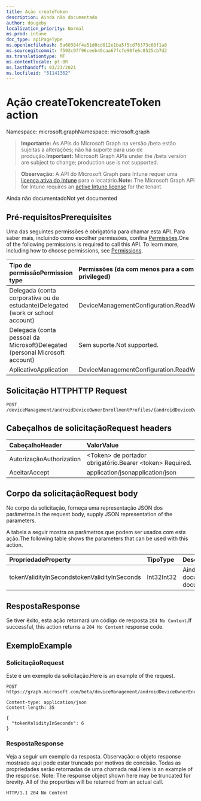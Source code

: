 ```yaml
---
title: Ação createToken
description: Ainda não documentado
author: dougeby
localization_priority: Normal
ms.prod: intune
doc_type: apiPageType
ms.openlocfilehash: 5a60384f4a51d0cd012e1ba5f5cd76373c60f1a8
ms.sourcegitcommit: f592c9ff96ceeb40caa67fcfe90fe6c8525cb7d2
ms.translationtype: MT
ms.contentlocale: pt-BR
ms.lasthandoff: 03/23/2021
ms.locfileid: "51141362"
---
```

# <a name="createtoken-action"></a><span data-ttu-id="d47d0-103">Ação createToken</span><span class="sxs-lookup"><span data-stu-id="d47d0-103">createToken action</span></span>

<span data-ttu-id="d47d0-104">Namespace: microsoft.graph</span><span class="sxs-lookup"><span data-stu-id="d47d0-104">Namespace: microsoft.graph</span></span>

> <span data-ttu-id="d47d0-105">**Importante:** As APIs do Microsoft Graph na versão /beta estão sujeitas a alterações; não há suporte para uso de produção.</span><span class="sxs-lookup"><span data-stu-id="d47d0-105">**Important:** Microsoft Graph APIs under the /beta version are subject to change; production use is not supported.</span></span>

> <span data-ttu-id="d47d0-106">**Observação:** A API do Microsoft Graph para Intune requer uma [licença ativa do Intune](https://go.microsoft.com/fwlink/?linkid=839381) para o locatário.</span><span class="sxs-lookup"><span data-stu-id="d47d0-106">**Note:** The Microsoft Graph API for Intune requires an [active Intune license](https://go.microsoft.com/fwlink/?linkid=839381) for the tenant.</span></span>

<span data-ttu-id="d47d0-107">Ainda não documentado</span><span class="sxs-lookup"><span data-stu-id="d47d0-107">Not yet documented</span></span>

## <a name="prerequisites"></a><span data-ttu-id="d47d0-108">Pré-requisitos</span><span class="sxs-lookup"><span data-stu-id="d47d0-108">Prerequisites</span></span>
<span data-ttu-id="d47d0-p101">Uma das seguintes permissões é obrigatória para chamar esta API. Para saber mais, incluindo como escolher permissões, confira [Permissões](/graph/permissions-reference).</span><span class="sxs-lookup"><span data-stu-id="d47d0-p101">One of the following permissions is required to call this API. To learn more, including how to choose permissions, see [Permissions](/graph/permissions-reference).</span></span>

|<span data-ttu-id="d47d0-111">Tipo de permissão</span><span class="sxs-lookup"><span data-stu-id="d47d0-111">Permission type</span></span>|<span data-ttu-id="d47d0-112">Permissões (da com menos para a com mais privilégios)</span><span class="sxs-lookup"><span data-stu-id="d47d0-112">Permissions (from least to most privileged)</span></span>|
|:---|:---|
|<span data-ttu-id="d47d0-113">Delegada (conta corporativa ou de estudante)</span><span class="sxs-lookup"><span data-stu-id="d47d0-113">Delegated (work or school account)</span></span>|<span data-ttu-id="d47d0-114">DeviceManagementConfiguration.ReadWrite.All</span><span class="sxs-lookup"><span data-stu-id="d47d0-114">DeviceManagementConfiguration.ReadWrite.All</span></span>|
|<span data-ttu-id="d47d0-115">Delegada (conta pessoal da Microsoft)</span><span class="sxs-lookup"><span data-stu-id="d47d0-115">Delegated (personal Microsoft account)</span></span>|<span data-ttu-id="d47d0-116">Sem suporte.</span><span class="sxs-lookup"><span data-stu-id="d47d0-116">Not supported.</span></span>|
|<span data-ttu-id="d47d0-117">Aplicativo</span><span class="sxs-lookup"><span data-stu-id="d47d0-117">Application</span></span>|<span data-ttu-id="d47d0-118">DeviceManagementConfiguration.ReadWrite.All</span><span class="sxs-lookup"><span data-stu-id="d47d0-118">DeviceManagementConfiguration.ReadWrite.All</span></span>|

## <a name="http-request"></a><span data-ttu-id="d47d0-119">Solicitação HTTP</span><span class="sxs-lookup"><span data-stu-id="d47d0-119">HTTP Request</span></span>
<!-- {
  "blockType": "ignored"
}
-->
``` http
POST /deviceManagement/androidDeviceOwnerEnrollmentProfiles/{androidDeviceOwnerEnrollmentProfileId}/createToken
```

## <a name="request-headers"></a><span data-ttu-id="d47d0-120">Cabeçalhos de solicitação</span><span class="sxs-lookup"><span data-stu-id="d47d0-120">Request headers</span></span>
|<span data-ttu-id="d47d0-121">Cabeçalho</span><span class="sxs-lookup"><span data-stu-id="d47d0-121">Header</span></span>|<span data-ttu-id="d47d0-122">Valor</span><span class="sxs-lookup"><span data-stu-id="d47d0-122">Value</span></span>|
|:---|:---|
|<span data-ttu-id="d47d0-123">Autorização</span><span class="sxs-lookup"><span data-stu-id="d47d0-123">Authorization</span></span>|<span data-ttu-id="d47d0-124">&lt;Token&gt; de portador obrigatório.</span><span class="sxs-lookup"><span data-stu-id="d47d0-124">Bearer &lt;token&gt; Required.</span></span>|
|<span data-ttu-id="d47d0-125">Aceitar</span><span class="sxs-lookup"><span data-stu-id="d47d0-125">Accept</span></span>|<span data-ttu-id="d47d0-126">application/json</span><span class="sxs-lookup"><span data-stu-id="d47d0-126">application/json</span></span>|

## <a name="request-body"></a><span data-ttu-id="d47d0-127">Corpo da solicitação</span><span class="sxs-lookup"><span data-stu-id="d47d0-127">Request body</span></span>
<span data-ttu-id="d47d0-128">No corpo da solicitação, forneça uma representação JSON dos parâmetros.</span><span class="sxs-lookup"><span data-stu-id="d47d0-128">In the request body, supply JSON representation of the parameters.</span></span>

<span data-ttu-id="d47d0-129">A tabela a seguir mostra os parâmetros que podem ser usados com esta ação.</span><span class="sxs-lookup"><span data-stu-id="d47d0-129">The following table shows the parameters that can be used with this action.</span></span>

|<span data-ttu-id="d47d0-130">Propriedade</span><span class="sxs-lookup"><span data-stu-id="d47d0-130">Property</span></span>|<span data-ttu-id="d47d0-131">Tipo</span><span class="sxs-lookup"><span data-stu-id="d47d0-131">Type</span></span>|<span data-ttu-id="d47d0-132">Descrição</span><span class="sxs-lookup"><span data-stu-id="d47d0-132">Description</span></span>|
|:---|:---|:---|
|<span data-ttu-id="d47d0-133">tokenValidityInSeconds</span><span class="sxs-lookup"><span data-stu-id="d47d0-133">tokenValidityInSeconds</span></span>|<span data-ttu-id="d47d0-134">Int32</span><span class="sxs-lookup"><span data-stu-id="d47d0-134">Int32</span></span>|<span data-ttu-id="d47d0-135">Ainda não documentado</span><span class="sxs-lookup"><span data-stu-id="d47d0-135">Not yet documented</span></span>|



## <a name="response"></a><span data-ttu-id="d47d0-136">Resposta</span><span class="sxs-lookup"><span data-stu-id="d47d0-136">Response</span></span>
<span data-ttu-id="d47d0-137">Se tiver êxito, esta ação retornará um código de resposta `204 No Content`.</span><span class="sxs-lookup"><span data-stu-id="d47d0-137">If successful, this action returns a `204 No Content` response code.</span></span>

## <a name="example"></a><span data-ttu-id="d47d0-138">Exemplo</span><span class="sxs-lookup"><span data-stu-id="d47d0-138">Example</span></span>

### <a name="request"></a><span data-ttu-id="d47d0-139">Solicitação</span><span class="sxs-lookup"><span data-stu-id="d47d0-139">Request</span></span>
<span data-ttu-id="d47d0-140">Este é um exemplo da solicitação.</span><span class="sxs-lookup"><span data-stu-id="d47d0-140">Here is an example of the request.</span></span>
``` http
POST https://graph.microsoft.com/beta/deviceManagement/androidDeviceOwnerEnrollmentProfiles/{androidDeviceOwnerEnrollmentProfileId}/createToken

Content-type: application/json
Content-length: 35

{
  "tokenValidityInSeconds": 6
}
```

### <a name="response"></a><span data-ttu-id="d47d0-141">Resposta</span><span class="sxs-lookup"><span data-stu-id="d47d0-141">Response</span></span>
<span data-ttu-id="d47d0-p102">Veja a seguir um exemplo da resposta. Observação: o objeto response mostrado aqui pode estar truncado por motivos de concisão. Todas as propriedades serão retornadas de uma chamada real.</span><span class="sxs-lookup"><span data-stu-id="d47d0-p102">Here is an example of the response. Note: The response object shown here may be truncated for brevity. All of the properties will be returned from an actual call.</span></span>
``` http
HTTP/1.1 204 No Content
```




